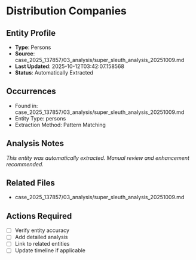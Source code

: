 # Distribution Companies

## Entity Profile
- **Type**: Persons
- **Source**: case_2025_137857/03_analysis/super_sleuth_analysis_20251009.md
- **Last Updated**: 2025-10-12T03:42:07.158568
- **Status**: Automatically Extracted

## Occurrences
- Found in: case_2025_137857/03_analysis/super_sleuth_analysis_20251009.md
- Entity Type: persons
- Extraction Method: Pattern Matching

## Analysis Notes
*This entity was automatically extracted. Manual review and enhancement recommended.*

## Related Files
- case_2025_137857/03_analysis/super_sleuth_analysis_20251009.md

## Actions Required
- [ ] Verify entity accuracy
- [ ] Add detailed analysis
- [ ] Link to related entities
- [ ] Update timeline if applicable
